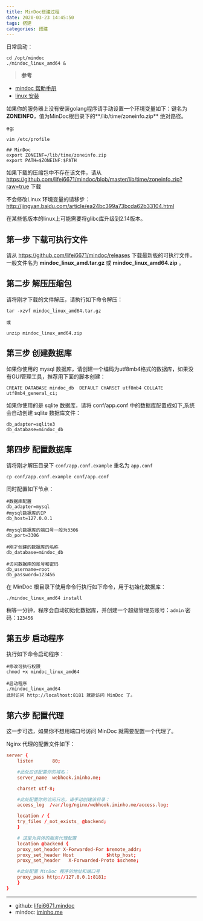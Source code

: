 ```yaml
---
title: MinDoc搭建过程
date: 2020-03-23 14:45:50
tags: 搭建
categories: 搭建
---
```


日常启动：
```
cd /opt/mindoc
./mindoc_linux_amd64 &
```

> **参考**
- [mindoc 帮助手册](https://www.iminho.me/wiki/docs/mindoc/mindoc-summary.md)
- [linux 安装](https://www.iminho.me/wiki/docs/mindoc/mindoc-linux.md)

如果你的服务器上没有安装golang程序请手动设置一个环境变量如下：键名为 **ZONEINFO**，值为MinDoc根目录下的**/lib/time/zoneinfo.zip** 绝对路径。

eg:
```
vim /etc/profile

## MinDoc
export ZONEINF=/lib/time/zoneinfo.zip
export PATH=$ZONEINF:$PATH

```

如果下载的压缩包中不存在该文件，请从 https://github.com/lifei6671/mindoc/blob/master/lib/time/zoneinfo.zip?raw=true 下载

不会修改Linux 环境变量的请移步： http://jingyan.baidu.com/article/ea24bc399a73bcda62b33104.html

在某些低版本的linux上可能需要将glibc库升级到2.14版本。

## 第一步 下载可执行文件
请从 https://github.com/lifei6671/mindoc/releases 下载最新版的可执行文件，一般文件名为 **mindoc_linux_amd.tar.gz** 或 **mindoc_linux_amd64.zip** 。

## 第二步 解压压缩包
请将刚才下载的文件解压，请执行如下命令解压：
```
tar -xzvf mindoc_linux_amd64.tar.gz

或

unzip mindoc_linux_amd64.zip
```
## 第三步 创建数据库
如果你使用的 mysql 数据库，请创建一个编码为utf8mb4格式的数据库，如果没有GUI管理工具，推荐用下面的脚本创建：
```
CREATE DATABASE mindoc_db  DEFAULT CHARSET utf8mb4 COLLATE utf8mb4_general_ci;
```
如果你使用的是 sqlite 数据库，请将 conf/app.conf 中的数据库配置成如下,系统会自动创建 sqlite 数据库文件：
```
db_adapter=sqlite3
db_database=mindoc_db
```

## 第四步 配置数据库
请将刚才解压目录下 ```conf/app.conf.example``` 重名为 ```app.conf```
```
cp conf/app.conf.example conf/app.conf
```
同时配置如下节点：
```
#数据库配置
db_adapter=mysql
#mysql数据库的IP
db_host=127.0.0.1

#mysql数据库的端口号一般为3306
db_port=3306

#刚才创建的数据库的名称
db_database=mindoc_db

#访问数据库的账号和密码
db_username=root
db_password=123456
```
在 MinDoc 根目录下使用命令行执行如下命令，用于初始化数据库：
```
./mindoc_linux_amd64 install
```
稍等一分钟，程序会自动初始化数据库，并创建一个超级管理员账号：```admin``` 密码：```123456```

## 第五步 启动程序
执行如下命令启动程序：
```
#修改可执行权限
chmod +x mindoc_linux_amd64

#启动程序
./mindoc_linux_amd64
此时访问 http://localhost:8181 就能访问 MinDoc 了。
```

## 第六步 配置代理
这一步可选，如果你不想用端口号访问 MinDoc 就需要配置一个代理了。

Nginx 代理的配置文件如下：
```conf
server {
	listen       80;

	#此处应该配置你的域名：
	server_name  webhook.iminho.me;

	charset utf-8;

	#此处配置你的访问日志，请手动创建该目录：
	access_log  /var/log/nginx/webhook.iminho.me/access.log;

	location / {
    try_files /_not_exists_ @backend;
	}

	# 这里为具体的服务代理配置
	location @backend {
    proxy_set_header X-Forwarded-For $remote_addr;
    proxy_set_header Host            $http_host;
    proxy_set_header   X-Forwarded-Proto $scheme;

    #此处配置 MinDoc 程序的地址和端口号
    proxy_pass http://127.0.0.1:8181;
	}
}
```
***
- github: [lifei6671.mindoc](https://github.com/lifei6671/mindoc/releases)
- mindoc: [iminho.me](https://www.iminho.me/)